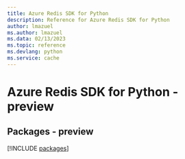 ```yaml
---
title: Azure Redis SDK for Python
description: Reference for Azure Redis SDK for Python
author: lmazuel
ms.author: lmazuel
ms.data: 02/13/2023
ms.topic: reference
ms.devlang: python
ms.service: cache
---
```

# Azure Redis SDK for Python - preview
## Packages - preview
[!INCLUDE [packages](redis-index.md)]